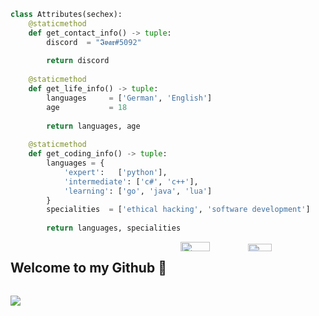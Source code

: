 ```python
class Attributes(sechex):
	@staticmethod
	def get_contact_info() -> tuple:
	    discord  = "𝕴𝖛𝖆𝖗#5092"
	    
	    return discord
	
	@staticmethod
	def get_life_info() -> tuple:
		languages     = ['German', 'English']
		age           = 18
		
		return languages, age
	
	@staticmethod
	def get_coding_info() -> tuple:
		languages = {
			'expert':   ['python'],
			'intermediate': ['c#', 'c++'],
			'learning': ['go', 'java', 'lua']
		}
		specialities  = ['ethical hacking', 'software development']
		
		return languages, specialities
```



<div style="display: flex; flex-wrap: wrap; justify-content: space-between;">
  <h2>Welcome to my Github 👋</h2>
  <div style="width: 46%;">
    <img width="45%" src="https://github-readme-stats.vercel.app/api?username=SecHex&show_icons=true&theme=dark" />
    <img width="40%" src="https://github-readme-stats.vercel.app/api/top-langs/?username=SecHex&theme=dark&layout=compact" />
  </div>
</div>

![](https://komarev.com/ghpvc/?username=SecHex&color=grey)











